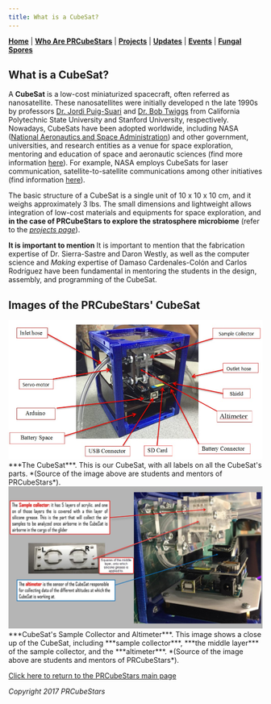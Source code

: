 ```yaml
---
title: What is a CubeSat?
---  
```



[**Home**](https://friveramariani.github.io/PRCubeStars/) | [**Who Are PRCubeStars**](https://friveramariani.github.io/PRCubeStars/about) | [**Projects**](https://friveramariani.github.io/PRCubeStars/projects) | [**Updates**](https://friveramariani.github.io/PRCubeStars/updates) | [**Events**](https://friveramariani.github.io/PRCubeStars/images) | [**Fungal Spores**](https://friveramariani.github.io/PRCubeStars/fungi)

## What is a CubeSat?

A **CubeSat** is a low-cost miniaturized spacecraft, often referred as nanosatellite. These nanosatellites were initially developed n the late 1990s by professors [Dr. Jordi Puig-Suari](https://en.wikipedia.org/wiki/Jordi_Puig-Suari) and [Dr. Bob Twiggs](https://en.wikipedia.org/wiki/Bob_Twiggs) from California Polytechnic State University and Stanford University, respectively. Nowadays, CubeSats have been adopted worldwide, including NASA ([National Aeronautics and Space Administration](https://www.nasa.gov/)) and other government, universities, and research entities as a venue for space exploration, mentoring and education of space and aeronautic sciences (find more information [here](https://en.wikipedia.org/wiki/CubeSat)). For example, NASA employs CubeSats for laser communication, satellite-to-satellite communications among other initiatives (find information [here](https://www.nasa.gov/feature/nasa-s-cubesat-launch-initiative-broadens-access-to-space-for-educators-nonprofits)).

The basic structure of a CubeSat is a single unit of 10 x 10 x 10 cm, and it weighs approximately 3 lbs. The small dimensions and lightweight allows integration of low-cost materials and equipments for space exploration, and **in the case of PRCubeStars to explore the stratosphere microbiome** (refer to the [*projects page*](https://friveramariani.github.io/PRCubeStars/projects)).

**It is important to mention** It is important to mention that the fabrication expertise of Dr. Sierra-Sastre and Daron Westly, as well as the computer science and *Making* expertise of Damaso Cardenales-Colón and Carlos Rodríguez have been fundamental in mentoring the students in the design, assembly, and programming of the CubeSat. 

## Images of the PRCubeStars' CubeSat

<img src="Images/CubeSat-AllParts.jpg" alt="hi" class="inline"/>
***The CubeSat***. This is our CubeSat, with all labels on all the CubeSat's parts. *(Source of the image above are students and mentors of PRCubeStars*).


<img src="Images/CubeSat-CloseUp.jpg" alt="hi" class="inline"/>
***CubeSat's Sample Collector and Altimeter***. This image shows a close up of the CubeSat, including ***sample collector***, ***the middle layer*** of the sample collector, and the ***altimeter***. *(Source of the image above are students and mentors of PRCubeStars*).

<script>
  (function(i,s,o,g,r,a,m){i['GoogleAnalyticsObject']=r;i[r]=i[r]||function(){
  (i[r].q=i[r].q||[]).push(arguments)},i[r].l=1*new Date();a=s.createElement(o),
  m=s.getElementsByTagName(o)[0];a.async=1;a.src=g;m.parentNode.insertBefore(a,m)
  })(window,document,'script','https://www.google-analytics.com/analytics.js','ga');

  ga('create', 'UA-103557590-2', 'auto');
  ga('send', 'pageview');

</script>

[Click here to return to the PRCubeStars main page](https://friveramariani.github.io/PRCubeStars/)

*Copyright 2017 PRCubeStars*